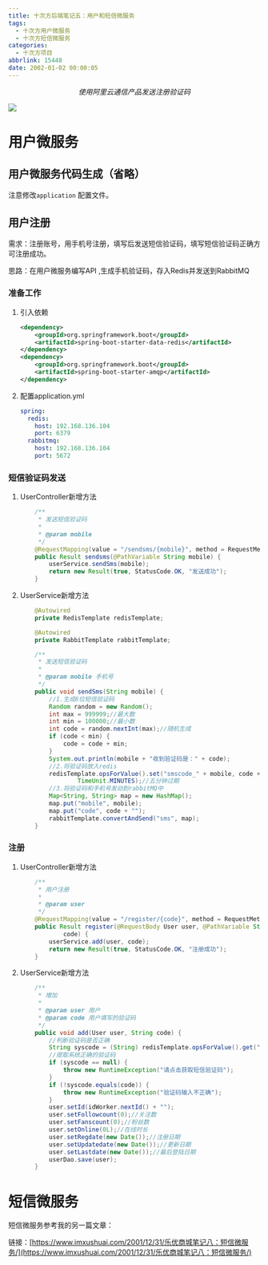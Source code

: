 ```yaml
---
title: 十次方后端笔记五：用户和短信微服务
tags:
  - 十次方用户微服务
  - 十次方短信微服务
categories:
  - 十次方项目
abbrlink: 15448
date: 2002-01-02 00:00:05
---
```


<center><i>使用阿里云通信产品发送注册验证码</i></center>

![](https://dev.tencent.com/u/imxushuai/p/pic/git/raw/master/tensquare.jpg)

<!-- more -->

# 用户微服务

## 用户微服务代码生成（省略）

注意修改`application` 配置文件。

## 用户注册

需求：注册账号，用手机号注册，填写后发送短信验证码，填写短信验证码正确方可注册成功。 

思路：在用户微服务编写API ,生成手机验证码，存入Redis并发送到RabbitMQ

### 准备工作

1. 引入依赖

   ```xml
   <dependency>
       <groupId>org.springframework.boot</groupId>
       <artifactId>spring-boot-starter-data-redis</artifactId>
   </dependency>
   <dependency>
       <groupId>org.springframework.boot</groupId>
       <artifactId>spring-boot-starter-amqp</artifactId>
   </dependency>
   ```

2. 配置application.yml

   ```yaml
   spring: 
     redis:
       host: 192.168.136.104
       port: 6379
     rabbitmq:
       host: 192.168.136.104
       port: 5672
   ```

### 短信验证码发送

1. UserController新增方法

   ```java
       /**
        * 发送短信验证码
        *
        * @param mobile
        */
       @RequestMapping(value = "/sendsms/{mobile}", method = RequestMethod.POST)
       public Result sendsms(@PathVariable String mobile) {
           userService.sendSms(mobile);
           return new Result(true, StatusCode.OK, "发送成功");
       }
   ```

2. UserService新增方法

   ```java
       @Autowired
       private RedisTemplate redisTemplate;
   
       @Autowired
       private RabbitTemplate rabbitTemplate;
   
       /**
        * 发送短信验证码
        *
        * @param mobile 手机号
        */
       public void sendSms(String mobile) {
           //1.生成6位短信验证码
           Random random = new Random();
           int max = 999999;//最大数
           int min = 100000;//最小数
           int code = random.nextInt(max);//随机生成
           if (code < min) {
               code = code + min;
           }
           System.out.println(mobile + "收到验证码是：" + code);
           //2.将验证码放入redis
           redisTemplate.opsForValue().set("smscode_" + mobile, code + "", 5,
                   TimeUnit.MINUTES);//五分钟过期
           //3.将验证码和手机号发动到rabbitMQ中
           Map<String, String> map = new HashMap();
           map.put("mobile", mobile);
           map.put("code", code + "");
           rabbitTemplate.convertAndSend("sms", map);
       }
   ```

### 注册

1. UserController新增方法

   ```java
       /**
        * 用户注册
        *
        * @param user
        */
       @RequestMapping(value = "/register/{code}", method = RequestMethod.POST)
       public Result register(@RequestBody User user, @PathVariable String
               code) {
           userService.add(user, code);
           return new Result(true, StatusCode.OK, "注册成功");
       }
   ```

2. UserService新增方法

   ```java
       /**
        * 增加
        *
        * @param user 用户
        * @param code 用户填写的验证码
        */
       public void add(User user, String code) {
           //判断验证码是否正确
           String syscode = (String) redisTemplate.opsForValue().get("smscode_" + user.getMobile());
           //提取系统正确的验证码
           if (syscode == null) {
               throw new RuntimeException("请点击获取短信验证码");
           }
           if (!syscode.equals(code)) {
               throw new RuntimeException("验证码输入不正确");
           }
           user.setId(idWorker.nextId() + "");
           user.setFollowcount(0);//关注数
           user.setFanscount(0);//粉丝数
           user.setOnline(0L);//在线时长
           user.setRegdate(new Date());//注册日期
           user.setUpdatedate(new Date());//更新日期
           user.setLastdate(new Date());//最后登陆日期
           userDao.save(user);
       }
   ```

# 短信微服务

短信微服务参考我的另一篇文章：

链接：[https://www.imxushuai.com/2001/12/31/乐优商城笔记八：短信微服务/](https://www.imxushuai.com/2001/12/31/乐优商城笔记八：短信微服务/)

